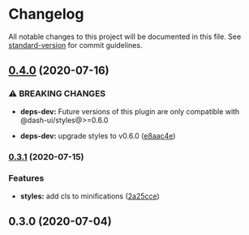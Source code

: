 # Changelog

All notable changes to this project will be documented in this file. See [standard-version](https://github.com/conventional-changelog/standard-version) for commit guidelines.

## [0.4.0](https://github.com/dash-ui/babel-plugin-dash/compare/v0.3.1...v0.4.0) (2020-07-16)

### ⚠ BREAKING CHANGES

- **deps-dev:** Future versions of this plugin are only compatible with @dash-ui/styles@>=0.6.0

- **deps-dev:** upgrade styles to v0.6.0 ([e8aac4e](https://github.com/dash-ui/babel-plugin-dash/commit/e8aac4e74cb802adbef908b36ce89b6d101af417))

### [0.3.1](https://github.com/dash-ui/babel-plugin-dash/compare/v0.3.0...v0.3.1) (2020-07-15)

### Features

- **styles:** add cls to minifications ([2a25cce](https://github.com/dash-ui/babel-plugin-dash/commit/2a25ccea5ad52a072dde83ff77693de451889ec5))

## 0.3.0 (2020-07-04)
